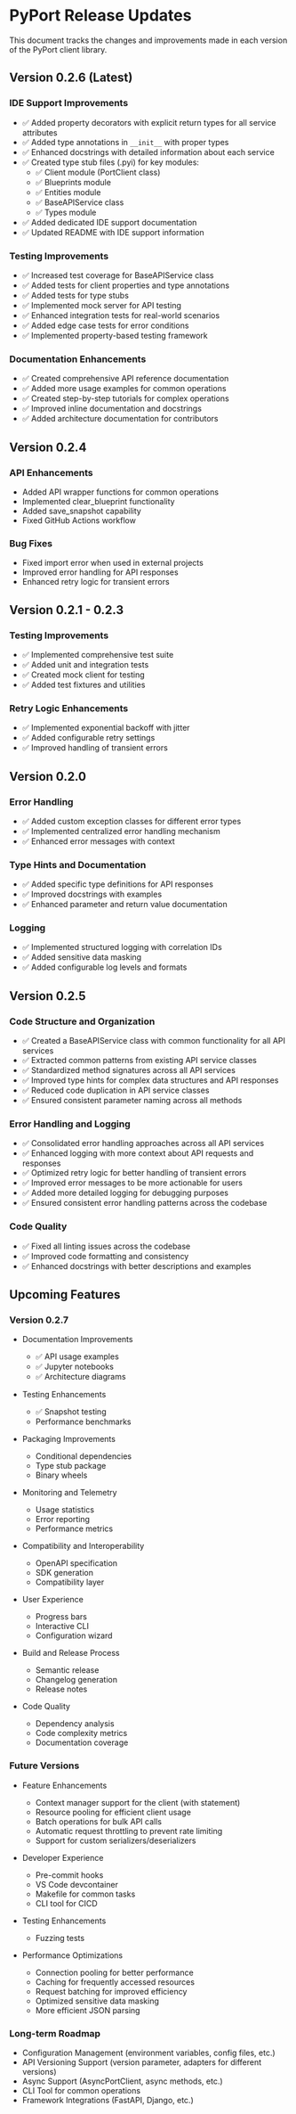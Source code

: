 # PyPort Release Updates

This document tracks the changes and improvements made in each version of the PyPort client library.

## Version 0.2.6 (Latest)

### IDE Support Improvements
- ✅ Added property decorators with explicit return types for all service attributes
- ✅ Added type annotations in `__init__` with proper types
- ✅ Enhanced docstrings with detailed information about each service
- ✅ Created type stub files (.pyi) for key modules:
  - ✅ Client module (PortClient class)
  - ✅ Blueprints module
  - ✅ Entities module
  - ✅ BaseAPIService class
  - ✅ Types module
- ✅ Added dedicated IDE support documentation
- ✅ Updated README with IDE support information

### Testing Improvements
- ✅ Increased test coverage for BaseAPIService class
- ✅ Added tests for client properties and type annotations
- ✅ Added tests for type stubs
- ✅ Implemented mock server for API testing
- ✅ Enhanced integration tests for real-world scenarios
- ✅ Added edge case tests for error conditions
- ✅ Implemented property-based testing framework

### Documentation Enhancements
- ✅ Created comprehensive API reference documentation
- ✅ Added more usage examples for common operations
- ✅ Created step-by-step tutorials for complex operations
- ✅ Improved inline documentation and docstrings
- ✅ Added architecture documentation for contributors

## Version 0.2.4

### API Enhancements
- Added API wrapper functions for common operations
- Implemented clear_blueprint functionality
- Added save_snapshot capability
- Fixed GitHub Actions workflow

### Bug Fixes
- Fixed import error when used in external projects
- Improved error handling for API responses
- Enhanced retry logic for transient errors

## Version 0.2.1 - 0.2.3

### Testing Improvements
- ✅ Implemented comprehensive test suite
- ✅ Added unit and integration tests
- ✅ Created mock client for testing
- ✅ Added test fixtures and utilities

### Retry Logic Enhancements
- ✅ Implemented exponential backoff with jitter
- ✅ Added configurable retry settings
- ✅ Improved handling of transient errors

## Version 0.2.0

### Error Handling
- ✅ Added custom exception classes for different error types
- ✅ Implemented centralized error handling mechanism
- ✅ Enhanced error messages with context

### Type Hints and Documentation
- ✅ Added specific type definitions for API responses
- ✅ Improved docstrings with examples
- ✅ Enhanced parameter and return value documentation

### Logging
- ✅ Implemented structured logging with correlation IDs
- ✅ Added sensitive data masking
- ✅ Added configurable log levels and formats

## Version 0.2.5

### Code Structure and Organization
- ✅ Created a BaseAPIService class with common functionality for all API services
- ✅ Extracted common patterns from existing API service classes
- ✅ Standardized method signatures across all API services
- ✅ Improved type hints for complex data structures and API responses
- ✅ Reduced code duplication in API service classes
- ✅ Ensured consistent parameter naming across all methods

### Error Handling and Logging
- ✅ Consolidated error handling approaches across all API services
- ✅ Enhanced logging with more context about API requests and responses
- ✅ Optimized retry logic for better handling of transient errors
- ✅ Improved error messages to be more actionable for users
- ✅ Added more detailed logging for debugging purposes
- ✅ Ensured consistent error handling patterns across the codebase

### Code Quality
- ✅ Fixed all linting issues across the codebase
- ✅ Improved code formatting and consistency
- ✅ Enhanced docstrings with better descriptions and examples

## Upcoming Features

### Version 0.2.7
- Documentation Improvements
  - ✅ API usage examples
  - ✅ Jupyter notebooks
  - ✅ Architecture diagrams

- Testing Enhancements
  - ✅ Snapshot testing
  - Performance benchmarks

- Packaging Improvements
  - Conditional dependencies
  - Type stub package
  - Binary wheels

- Monitoring and Telemetry
  - Usage statistics
  - Error reporting
  - Performance metrics

- Compatibility and Interoperability
  - OpenAPI specification
  - SDK generation
  - Compatibility layer

- User Experience
  - Progress bars
  - Interactive CLI
  - Configuration wizard

- Build and Release Process
  - Semantic release
  - Changelog generation
  - Release notes

- Code Quality
  - Dependency analysis
  - Code complexity metrics
  - Documentation coverage

### Future Versions
- Feature Enhancements
  - Context manager support for the client (with statement)
  - Resource pooling for efficient client usage
  - Batch operations for bulk API calls
  - Automatic request throttling to prevent rate limiting
  - Support for custom serializers/deserializers

- Developer Experience
  - Pre-commit hooks
  - VS Code devcontainer
  - Makefile for common tasks
  - CLI tool for CICD

- Testing Enhancements
  - Fuzzing tests

- Performance Optimizations
  - Connection pooling for better performance
  - Caching for frequently accessed resources
  - Request batching for improved efficiency
  - Optimized sensitive data masking
  - More efficient JSON parsing

### Long-term Roadmap
- Configuration Management (environment variables, config files, etc.)
- API Versioning Support (version parameter, adapters for different versions)
- Async Support (AsyncPortClient, async methods, etc.)
- CLI Tool for common operations
- Framework Integrations (FastAPI, Django, etc.)

